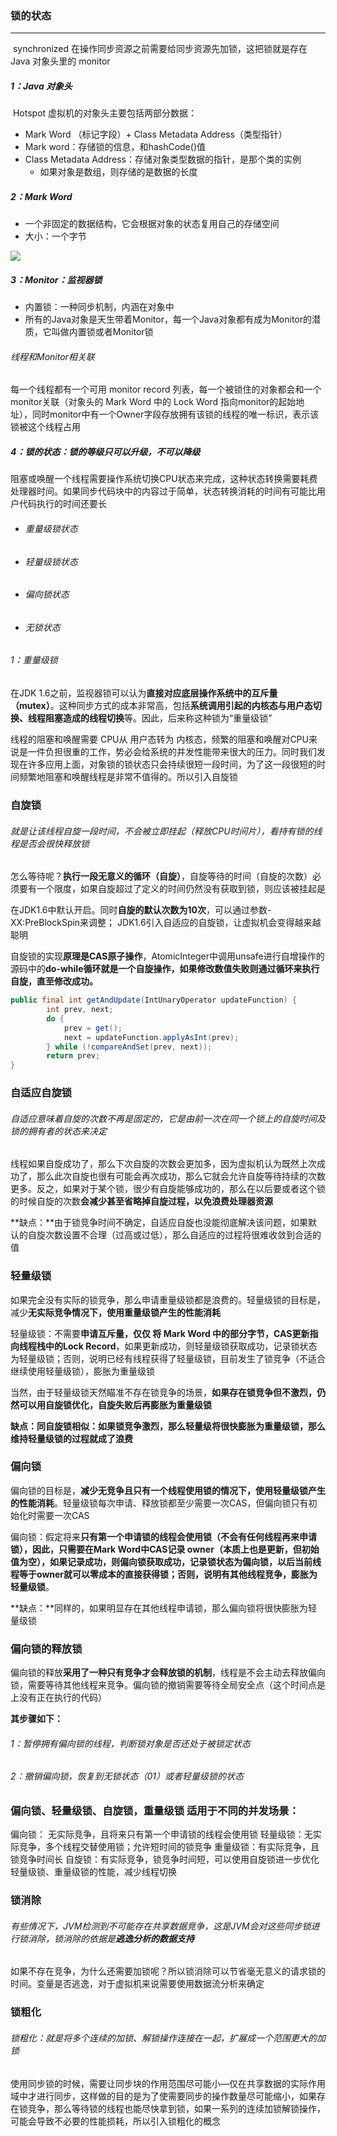 ### 锁的状态

------

​	synchronized 在操作同步资源之前需要给同步资源先加锁，这把锁就是存在 Java 对象头里的 monitor

##### 1：Java 对象头

​	Hotspot 虚拟机的对象头主要包括两部分数据：

- Mark Word （标记字段）+  Class Metadata Address（类型指针）
- Mark word：存储锁的信息，和hashCode()值
- Class Metadata Address：存储对象类型数据的指针，是那个类的实例
  - 如果对象是数组，则存储的是数据的长度

##### 2：Mark Word

- 一个非固定的数据结构，它会根据对象的状态复用自己的存储空间
- 大小：一个字节

![](https://github.com/likang315/Java-and-Middleware/blob/master/%E5%A4%9A%E7%BA%BF%E7%A8%8B/%E5%A4%9A%E7%BA%BF%E7%A8%8B/mark%20word.png?raw=true)

##### 3：Monitor：监视器锁

- 内置锁：一种同步机制，内涵在对象中
- 所有的Java对象是天生带着Monitor，每一个Java对象都有成为Monitor的潜质，它叫做内置锁或者Monitor锁

###### 线程和Monitor相关联

每一个线程都有一个可用 monitor record 列表，每一个被锁住的对象都会和一个monitor关联（对象头的 Mark Word 中的 Lock Word 指向monitor的起始地址），同时monitor中有一个Owner字段存放拥有该锁的线程的唯一标识，表示该锁被这个线程占用

##### 4：锁的状态：锁的等级只可以升级，不可以降级

​	阻塞或唤醒一个线程需要操作系统切换CPU状态来完成，这种状态转换需要耗费处理器时间。如果同步代码块中的内容过于简单，状态转换消耗的时间有可能比用户代码执行的时间还要长

- ###### 重量级锁状态

- ###### 轻量级锁状态

- ###### 偏向锁状态

- ###### 无锁状态

###### 1：重量级锁

在JDK 1.6之前，监视器锁可以认为**直接对应底层操作系统中的互斥量（mutex）**。这种同步方式的成本非常高，包括**系统调用引起的内核态与用户态切换、线程阻塞造成的线程切换**等。因此，后来称这种锁为“重量级锁”

线程的阻塞和唤醒需要 CPU从 用户态转为 内核态，频繁的阻塞和唤醒对CPU来说是一件负担很重的工作，势必会给系统的并发性能带来很大的压力。同时我们发现在许多应用上面，对象锁的锁状态只会持续很短一段时间，为了这一段很短的时间频繁地阻塞和唤醒线程是非常不值得的。所以引入自旋锁

### 自旋锁

###### 就是让该线程自旋一段时间，不会被立即挂起（释放CPU时间片），看持有锁的线程是否会很快释放锁

怎么等待呢？**执行一段无意义的循环（自旋）**，自旋等待的时间（自旋的次数）必须要有一个限度，如果自旋超过了定义的时间仍然没有获取到锁，则应该被挂起是

在JDK1.6中默认开启。同时**自旋的默认次数为10次**，可以通过参数-XX:PreBlockSpin来调整； 
JDK1.6引入自适应的自旋锁，让虚拟机会变得越来越聪明

自旋锁的实现**原理是CAS原子操作**，AtomicInteger中调用unsafe进行自增操作的源码中的**do-while循环就是一个自旋操作，如果修改数值失败则通过循环来执行自旋，直至修改成功。**

```java
public final int getAndUpdate(IntUnaryOperator updateFunction) {
        int prev, next;
        do {
            prev = get();
            next = updateFunction.applyAsInt(prev);
        } while (!compareAndSet(prev, next));
        return prev;
}
```



### 自适应自旋锁

###### 自适应意味着自旋的次数不再是固定的，它是由前一次在同一个锁上的自旋时间及锁的拥有者的状态来决定

线程如果自旋成功了，那么下次自旋的次数会更加多，因为虚拟机认为既然上次成功了，那么此次自旋也很有可能会再次成功，那么它就会允许自旋等待持续的次数更多。反之，如果对于某个锁，很少有自旋能够成功的，那么在以后要或者这个锁的时候自旋的次数**会减少甚至省略掉自旋过程，以免浪费处理器资源**

**缺点：**由于锁竞争时间不确定，自适应自旋也没能彻底解决该问题，如果默认的自旋次数设置不合理（过高或过低），那么自适应的过程将很难收敛到合适的值



### 轻量级锁

如果完全没有实际的锁竞争，那么申请重量级锁都是浪费的。轻量级锁的目标是，减少**无实际竞争情况下，使用重量级锁产生的性能消耗**

轻量级锁：不需要**申请互斥量，仅仅 将 Mark Word 中的部分字节，CAS更新指向线程栈中的Lock Record**，如果更新成功，则轻量级锁获取成功，记录锁状态为轻量级锁；否则，说明已经有线程获得了轻量级锁，目前发生了锁竞争（不适合继续使用轻量级锁），膨胀为重量级锁

当然，由于轻量级锁天然瞄准不存在锁竞争的场景，**如果存在锁竞争但不激烈，仍然可以用自旋锁优化，自旋失败后再膨胀为重量级锁**

**缺点：**同自旋锁相似：如果锁竞争激烈，那么轻量级将很快膨胀为重量级锁，那么**维持轻量级锁的过程就成了浪费**



### 偏向锁

偏向锁的目标是，**减少无竞争且只有一个线程使用锁的情况下，使用轻量级锁产生的性能消耗**。轻量级锁每次申请、释放锁都至少需要一次CAS，但偏向锁只有初始化时需要一次CAS

偏向锁：假定将来**只有第一个申请锁的线程会使用锁（不会有任何线程再来申请锁），因此，只需要在Mark Word中CAS记录 owner（本质上也是更新，但初始值为空），如果记录成功，则偏向锁获取成功，记录锁状态为偏向锁，以后当前线程等于owner就可以零成本的直接获得锁；否则，说明有其他线程竞争，膨胀为轻量级锁**。

**缺点：**同样的，如果明显存在其他线程申请锁，那么偏向锁将很快膨胀为轻量级锁

### 偏向锁的释放锁 

偏向锁的释放**采用了一种只有竞争才会释放锁的机制**，线程是不会主动去释放偏向锁，需要等待其他线程来竞争。偏向锁的撤销需要等待全局安全点（这个时间点是上没有正在执行的代码）

**其步骤如下：**

###### 1：暂停拥有偏向锁的线程，判断锁对象是否还处于被锁定状态

###### 2：撤销偏向锁，恢复到无锁状态（01）或者轻量级锁的状态



### 偏向锁、轻量级锁、自旋锁，重量级锁 适用于不同的并发场景：

偏向锁：    无实际竞争，且将来只有第一个申请锁的线程会使用锁
轻量级锁：无实际竞争，多个线程交替使用锁；允许短时间的锁竞争											重量级锁：有实际竞争，且锁竞争时间长
自旋锁：有实际竞争，锁竞争时间短，可以使用自旋锁进一步优化轻量级锁、重量级锁的性能，减少线程切换



### 锁消除

###### 有些情况下，JVM检测到不可能存在共享数据竞争，这是JVM会对这些同步锁进行锁消除，锁消除的依据是**逃逸分析的数据支持** 

如果不存在竞争，为什么还需要加锁呢？所以锁消除可以节省毫无意义的请求锁的时间。变量是否逃逸，对于虚拟机来说需要使用数据流分析来确定

### 锁粗化

###### 锁粗化：就是将多个连续的加锁、解锁操作连接在一起，扩展成一个范围更大的加锁

使用同步锁的时候，需要让同步块的作用范围尽可能小—仅在共享数据的实际作用域中才进行同步，这样做的目的是为了使需要同步的操作数量尽可能缩小，如果存在锁竞争，那么等待锁的线程也能尽快拿到锁，如果一系列的连续加锁解锁操作，可能会导致不必要的性能损耗，所以引入锁粗化的概念



